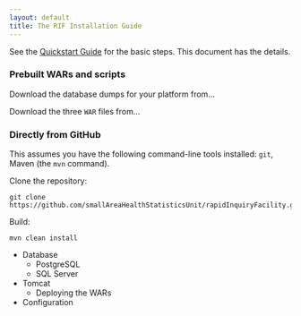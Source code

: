```yaml
---
layout: default
title: The RIF Installation Guide
---
```


See the [Quickstart Guide](QuickstartGuide) for the basic steps. This document has the details.




### Prebuilt WARs and scripts

Download the database dumps for your platform from...

Download the three `WAR` files from...

### Directly from GitHub

This assumes you have the following command-line tools installed: `git`, Maven (the `mvn` command).

Clone the repository:

```
git clone https://github.com/smallAreaHealthStatisticsUnit/rapidInquiryFacility.git
```

Build:

```
mvn clean install
```



- Database
	- PostgreSQL
	- SQL Server
- Tomcat
	- Deploying the WARs
- Configuration

